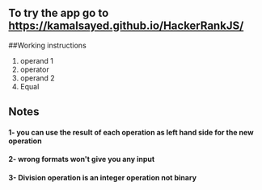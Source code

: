 ## To try the app go to https://kamalsayed.github.io/HackerRankJS/

##Working instructions
1. operand 1 
2. operator
3. operand 2
4. Equal

 ## **Notes**
 #### 1- you can use the result of each operation as left hand side for the new operation
 #### 2- wrong formats won't give you any input
 #### 3- Division operation is an integer operation not binary



